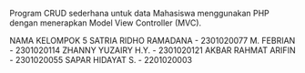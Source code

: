 Program CRUD sederhana untuk data Mahasiswa menggunakan PHP dengan menerapkan Model View Controller (MVC).

NAMA KELOMPOK 5
SATRIA RIDHO RAMADANA - 2301020077 
M. FEBRIAN            - 2301020114 
ZHANNY YUZAIRY H.Y.   - 2301020121
AKBAR RAHMAT ARIFIN   - 2301020055
SAPAR HIDAYAT S.      - 2201020003
